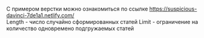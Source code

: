 С примером верстки можно ознакомиться по ссылке https://suspicious-davinci-7de1a1.netlify.com/  
Length - число случайно сформированных статей Limit - ограничение на количество одновремено подгружаемых статей 